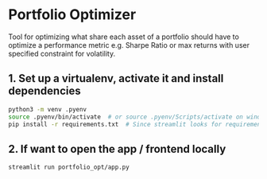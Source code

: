 # Portfolio Optimizer
Tool for optimizing what share each asset of a portfolio should have to optimize a performance metric e.g. Sharpe Ratio
or max returns with user specified constraint for volatility.

## 1. Set up a virtualenv, activate it and install dependencies
```bash
python3 -m venv .pyenv 
source .pyenv/bin/activate  # or source .pyenv/Scripts/activate on windows
pip install -r requirements.txt  # Since streamlit looks for requirements.txt rather than setup.py etc.
```


## 2. If want to open the app / frontend locally
```bash
streamlit run portfolio_opt/app.py
```
